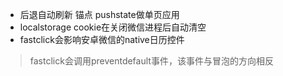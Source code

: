 - 后退自动刷新 锚点 pushstate做单页应用
- localstorage cookie在关闭微信进程后自动清空
- fastclick会影响安卓微信的native日历控件
> fastclick会调用preventdefault事件，该事件与冒泡的方向相反


